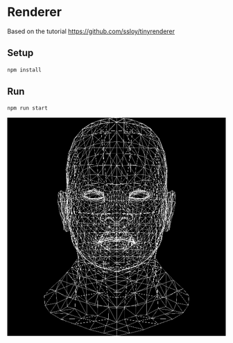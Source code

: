 # Renderer
Based on the tutorial https://github.com/ssloy/tinyrenderer

## Setup
```sh
npm install
```

## Run
```sh
npm run start
```

![Wireframe](rendered-images/wireframe.png)
